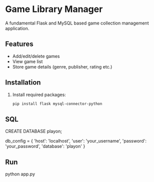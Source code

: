 # Game Library Manager

A fundamental Flask and MySQL based game collection management application.

## Features
- Add/edit/delete games
- View game list
- Store game details (genre, publisher, rating etc.)

## Installation
1. Install required packages:
    ```bash
    pip install flask mysql-connector-python

## SQL
CREATE DATABASE playon;

db_config = {
    'host': 'localhost',
    'user': 'your_username',
    'password': 'your_password',
    'database': 'playon'
}

## Run
python app.py






